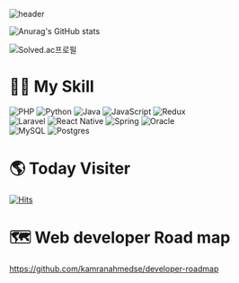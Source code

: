 ![header](https://capsule-render.vercel.app/api?type=wave&color=auto&height=300&section=header&text=Zundal_github&fontSize=90)


![Anurag's GitHub stats](https://github-readme-stats.vercel.app/api?username=Zundal&&show_icons=true&theme=merko&bg_color=#FFFFFF)
<!--
# 🧑🏻‍💻 My Profile 🔰
|category|memo|
|:---:|:---:|
|🌱 Learning|python, react native, node|
|👯 Study|BrainStorming|
|🐙 Git hub||
|🧗🏻 BoJ|[|
-->

![Solved.ac프로필](http://mazassumnida.wtf/api/v2/generate_badge?boj=zeros003)
<!--
(https://solved.ac/zeros003)
-->
<!--
# 📘 My blog
https://medium.com/@ajs15010120
-->

# 🙆🏻 My Skill
![PHP](https://img.shields.io/badge/php-%23777BB4.svg?style=for-the-badge&logo=php&logoColor=white) 
![Python](https://img.shields.io/badge/python-3670A0?style=for-the-badge&logo=python&logoColor=ffdd54) 
![Java](https://img.shields.io/badge/java-%23ED8B00.svg?style=for-the-badge&logo=java&logoColor=white) 
![JavaScript](https://img.shields.io/badge/javascript-%23323330.svg?style=for-the-badge&logo=javascript&logoColor=%23F7DF1E) 
![Redux](https://img.shields.io/badge/redux-%23593d88.svg?style=for-the-badge&logo=redux&logoColor=white)  
![Laravel](https://img.shields.io/badge/laravel-%23FF2D20.svg?style=for-the-badge&logo=laravel&logoColor=white) 
![React Native](https://img.shields.io/badge/react_native-%2320232a.svg?style=for-the-badge&logo=react&logoColor=%2361DAFB) 
![Spring](https://img.shields.io/badge/spring-%236DB33F.svg?style=for-the-badge&logo=spring&logoColor=white) 
![Oracle](https://img.shields.io/badge/Oracle-F80000?style=for-the-badge&logo=oracle&logoColor=white)  
![MySQL](https://img.shields.io/badge/mysql-%2300f.svg?style=for-the-badge&logo=mysql&logoColor=white)
![Postgres](https://img.shields.io/badge/postgres-%23316192.svg?style=for-the-badge&logo=postgresql&logoColor=white)  

# 🌎 Today Visiter
[![Hits](https://hits.seeyoufarm.com/api/count/incr/badge.svg?url=https%3A%2F%2Fgithub.com%2Fgjbae1212%2Fhit-counter)](https://hits.seeyoufarm.com) 

# 🗺 Web developer Road map
https://github.com/kamranahmedse/developer-roadmap

